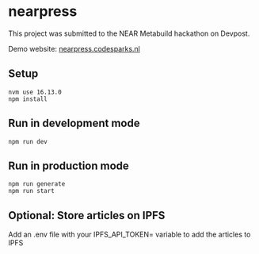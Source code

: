 # nearpress

This project was submitted to the NEAR Metabuild hackathon on Devpost.

Demo website: [nearpress.codesparks.nl](https://nearpress.codesparks.nl)

## Setup

```
nvm use 16.13.0
npm install
```

## Run in development mode

```
npm run dev
```

## Run in production mode

```
npm run generate
npm run start
```

## Optional: Store articles on IPFS

Add an .env file with your IPFS_API_TOKEN= variable to add the articles to IPFS
